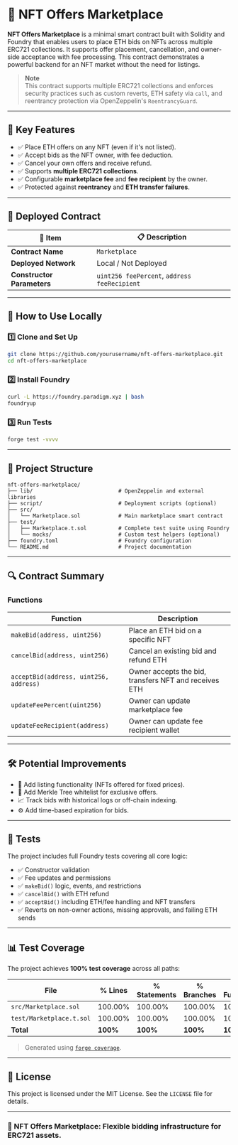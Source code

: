 # 🛒 NFT Offers Marketplace

**NFT Offers Marketplace** is a minimal smart contract built with Solidity and Foundry that enables users to place ETH bids on NFTs across multiple ERC721 collections. It supports offer placement, cancellation, and owner-side acceptance with fee processing. This contract demonstrates a powerful backend for an NFT market without the need for listings.

> **Note**  
> This contract supports multiple ERC721 collections and enforces security practices such as custom reverts, ETH safety via `call`, and reentrancy protection via OpenZeppelin's `ReentrancyGuard`.

---

## 🔹 Key Features

* ✅ Place ETH offers on any NFT (even if it's not listed).
* ✅ Accept bids as the NFT owner, with fee deduction.
* ✅ Cancel your own offers and receive refund.
* ✅ Supports **multiple ERC721 collections**.
* ✅ Configurable **marketplace fee** and **fee recipient** by the owner.
* ✅ Protected against **reentrancy** and **ETH transfer failures**.

---

## 📄 Deployed Contract

| 🔧 Item                    | 📋 Description                                |
| ------------------------- | --------------------------------------------- |
| **Contract Name**         | `Marketplace`                                 |
| **Deployed Network**      | Local / Not Deployed                          |
| **Constructor Parameters**| `uint256 feePercent`, `address feeRecipient`  |

---

## 🚀 How to Use Locally

### 1️⃣ Clone and Set Up

```bash
git clone https://github.com/yourusername/nft-offers-marketplace.git
cd nft-offers-marketplace
```

### 2️⃣ Install Foundry

```bash
curl -L https://foundry.paradigm.xyz | bash
foundryup
```

### 3️⃣ Run Tests

```bash
forge test -vvvv
```

---

## 🧠 Project Structure

```
nft-offers-marketplace/
├── lib/                           # OpenZeppelin and external libraries
├── script/                        # Deployment scripts (optional)
├── src/
│   └── Marketplace.sol            # Main marketplace smart contract
├── test/
│   ├── Marketplace.t.sol          # Complete test suite using Foundry
│   └── mocks/                     # Custom test helpers (optional)
├── foundry.toml                   # Foundry configuration
└── README.md                      # Project documentation
```

---

## 🔍 Contract Summary

### Functions

| Function                               | Description                                           |
| -------------------------------------- | ----------------------------------------------------- |
| `makeBid(address, uint256)`            | Place an ETH bid on a specific NFT                    |
| `cancelBid(address, uint256)`          | Cancel an existing bid and refund ETH                 |
| `acceptBid(address, uint256, address)` | Owner accepts the bid, transfers NFT and receives ETH |
| `updateFeePercent(uint256)`            | Owner can update marketplace fee                      |
| `updateFeeRecipient(address)`          | Owner can update fee recipient wallet                 |

---

## 🛠️ Potential Improvements

* 🔁 Add listing functionality (NFTs offered for fixed prices).
* 🔐 Add Merkle Tree whitelist for exclusive offers.
* 📈 Track bids with historical logs or off-chain indexing.
* ⚙️ Add time-based expiration for bids.

---

## 🧪 Tests

The project includes full Foundry tests covering all core logic:

* ✅ Constructor validation
* ✅ Fee updates and permissions
* ✅ `makeBid()` logic, events, and restrictions
* ✅ `cancelBid()` with ETH refund
* ✅ `acceptBid()` including ETH/fee handling and NFT transfers
* ✅ Reverts on non-owner actions, missing approvals, and failing ETH sends

---

## 📊 Test Coverage

The project achieves **100% test coverage** across all paths:

| File                     | % Lines  | % Statements | % Branches | % Functions |
| ------------------------ | -------- | ------------ | ---------- | ----------- |
| `src/Marketplace.sol`    | 100.00%  | 100.00%      | 100.00%    | 100.00%     |
| `test/Marketplace.t.sol` | 100.00%  | 100.00%      | 100.00%    | 100.00%     |
| **Total**                | **100%** | **100%**     | **100%**   | **100%**    |

> Generated using [`forge coverage`](https://book.getfoundry.sh/forge/coverage).

---

## 📜 License

This project is licensed under the MIT License. See the `LICENSE` file for details.

---

### 🚀 NFT Offers Marketplace: Flexible bidding infrastructure for ERC721 assets.
